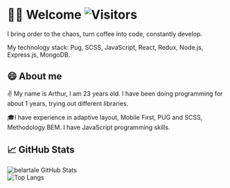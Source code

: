 # :raising_hand_man: Welcome ![Visitors](https://visitor-badge.glitch.me/badge?page_id=belartale) 

I bring order to the chaos, turn coffee into code, constantly develop.

My technology stack: Pug, SCSS, JavaScript, React, Redux, Node.js, Express.js, MongoDB.

## 😄 About me 

✌️ My name is Arthur, I am 23 years old. I have been doing programming for about 1 years, trying out different libraries.

🎓I have experience in adaptive layout, Mobile First, PUG and SCSS, Methodology BEM. I have JavaScript programming skills.
<!--
I’m currently working on my first app.
-->

## 📈 GitHub Stats

![belartale GitHub Stats](https://github-readme-stats.vercel.app/api?username=belartale&count_private=true&hide=contribs&show_icons=true&theme=radical)<br>
![Top Langs](https://github-readme-stats.vercel.app/api/top-langs/?username=belartale&count_private=true&hide=tsql&langs_count=7&theme=radical&layout=compact)

<!--
## Current projects
![some-text](https://user-images)
-->



<!--
https://github.com/anuraghazra/github-readme-stats
-->




























<!--
**Belartale/Belartale** is a ✨ _special_ ✨ repository because its `README.md` (this file) appears on your GitHub profile.

Here are some ideas to get you started:

- 🔭 I’m currently working on ...
- 🌱 I’m currently learning ...
- 👯 I’m looking to collaborate on ...
- 🤔 I’m looking for help with ...
- 💬 Ask me about ...
- 📫 How to reach me: ...
- 😄 Pronouns: ...
- ⚡ Fun fact: ...
-->

